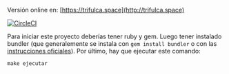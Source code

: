 Versión online en: [https://trifulca.space](http://trifulca.space)

[![CircleCI](https://circleci.com/gh/trifulca/trifulca_website.svg?style=svg)](https://circleci.com/gh/trifulca/trifulca_website)

Para iniciar este proyecto deberías tener ruby y gem. Luego tener
instalado bundler (que generalemente se instala con `gem install bundler`
o con las [instrucciones oficiales](https://jekyllrb.com/docs/)). Por último,
hay que ejecutar este comando:

```
make ejecutar
```
